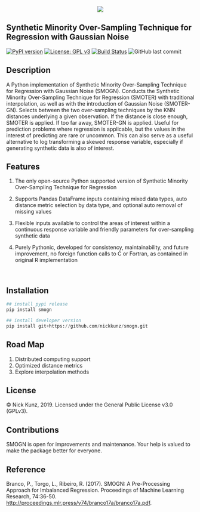 <div align="center">
  <img src="https://github.com/nickkunz/smogn/blob/master/media/images/smogn_logo.png">
</div>


## Synthetic Minority Over-Sampling Technique for Regression with Gaussian Noise
[![PyPI version](https://badge.fury.io/py/smogn.svg)](https://badge.fury.io/py/smog)
[![License: GPL v3](https://img.shields.io/badge/License-GPLv3-blue.svg)](https://www.gnu.org/licenses/gpl-3.0)
[![Build Status](https://travis-ci.com/nickkunz/smogn.svg?branch=master)](https://travis-ci.com/nickkunz/smogn)
![GitHub last commit](https://img.shields.io/github/last-commit/nickkunz/smogn)

## Description
A Python implementation of Synthetic Minority Over-Sampling Technique for Regression with Gaussian Noise (SMOGN). Conducts the Synthetic Minority Over-Sampling Technique for Regression (SMOTER) with traditional interpolation, as well as with the introduction of Gaussian Noise (SMOTER-GN). Selects between the two over-sampling techniques by the KNN distances underlying a given observation. If the distance is close enough, SMOTER is applied. If too far away, SMOTER-GN is applied. Useful for prediction problems where regression is applicable, but the values in the interest of predicting are rare or uncommon. This can also serve as a useful alternative to log transforming a skewed response variable, especially if generating synthetic data is also of interest.
<br>

## Features
1. The only open-source Python supported version of Synthetic Minority Over-Sampling Technique for Regression

2. Supports Pandas DataFrame inputs containing mixed data types, auto distance metric selection by data type, and optional auto removal of missing values

3. Flexible inputs available to control the areas of interest within a continuous response variable and friendly parameters for over-sampling synthetic data

4. Purely Pythonic, developed for consistency, maintainability, and future improvement, no foreign function calls to C or Fortran, as contained in original R implementation
<br>

## Installation
```python
## install pypi release
pip install smogn

## install developer version
pip install git+https://github.com/nickkunz/smogn.git
```

## Road Map
1. Distributed computing support
2. Optimized distance metrics
3. Explore interpolation methods

## License

© Nick Kunz, 2019. Licensed under the General Public License v3.0 (GPLv3).

## Contributions

SMOGN is open for improvements and maintenance. Your help is valued to make the package better for everyone.

## Reference

Branco, P., Torgo, L., Ribeiro, R. (2017). SMOGN: A Pre-Processing Approach for Imbalanced Regression. Proceedings of Machine Learning Research, 74:36-50. http://proceedings.mlr.press/v74/branco17a/branco17a.pdf.
